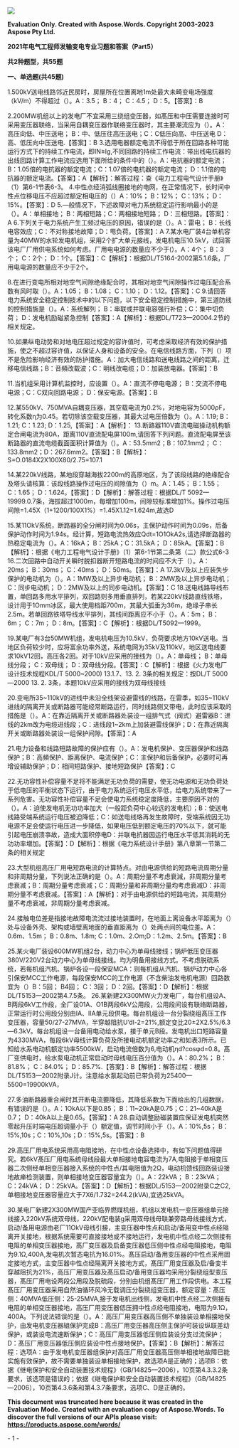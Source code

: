 ﻿![](2021%E5%B9%B4%E7%94%B5%E6%B0%94%E5%B7%A5%E7%A8%8B%E5%B8%88%E5%8F%91%E8%BE%93%E5%8F%98%E7%94%B5%E4%B8%93%E4%B8%9A%E4%B9%A0%E9%A2%98%E5%92%8C%E7%AD%94%E6%A1%88(Part5).001.png)

**Evaluation Only. Created with Aspose.Words. Copyright 2003-2023 Aspose Pty Ltd.**

**2021年电气工程师发输变电专业习题和答案（Part5）**

**共2种题型，共55题**

**一、单选题(共45题)**

1\.500kV送电线路邻近民房时，房屋所在位置离地1m处最大未畸变电场强度（kV/m）不得超过（）。A：3.5； B：4； C：4.5； D：5。【答案】：B

2\.200MW机组以上的发电厂不宜采用三绕组变压器，如髙压和中压需要连接时可采用变压器联络，当采用自耦变压器作联络变压器时，其主要潮流应为（）。A：高压向低、中压送电； B：中、低压往高压送电；C：C低压向高、中压送电 D：高、低压向中压送电.【答案】：B
3\.选用电器额定电流不得低于所在回路各种可能运行方式下的持续工作电流，即IN≥Ig,不同回路的持续工作电流：带出线电抗器的出线回路计算工作电流应选用下面所给的条件中的（）。A：电抗器的额定电流；B：1.05倍的电抗器的额定电流；C：1.07倍的电抗器的额定电流； D：1.1倍的电抗器的额定电流。【答案】：A【解析】：解答过程：查《电力工程电气设计手册》（1）第6-1节表6-3。
4\.中性点经消弧线圈接地的电网，在正常情况下，长时间中性点位移电压不应超过额定相电压的（）A：10%； B：12%； C：13%； D：15%。【答案】：D
5\.—般情况下，下述故障对电力系统稳定运行影响最小的是（）。A：单相接地； B：两相短路；C：两相接地短路； D：三相短路。【答案】：A
6\.下列关于电力系统产生工频过电压的原因，错误的是（）。A：雷电； B：长线电容效应；C：不对称接地故障；D：甩负荷。【答案】：A
7\.某水电厂装4台单机容量为40MW的水轮发电机组，采用2个扩大单元接线，发电机电压10.5kV，试回答该电厂厂用供电系统如何考虑。厂用电电源的数量应不少于(）。A：4个； B：3个； C：2个； D：1个。【答案】：C【解析】：根据DL/T5164-2002第5.1.6条，厂用电电源的数量应不少于2个。

8\.在进行变电所相对地空气间隙绝缘配合时，其相对地空气间隙操作过电压配合系数有风时取（）。A：1.05； B：1.08； C：1.10； D：1.12。【答案】：C
9\.请回答电力系统安全稳定控制技术中的以下问题，以下安全稳定控制措施中，第三道防线的控制措施是（）。A：系统解列； B：串联或并联电容强行补偿；C：集中切负荷； D：发电机励磁紧急控制【答案】：A【解析】：根据DL/T723—20004.2节的相关规定。

10\.如果纵电动势和对地电压超过规定的容许值时，可考虑采取经济有效的保护措施，使之不超过容许值，以保证人身和设备的安全。在电信线路方面，下列（）项不是危险影响经济有效的防护措施。A：加大电信线路和送电线路之间的距离，迁移电信线路；B：音頻改载波；C：明线改电缆；D：加装放电器。【答案】：B

11\.当机组采用计算机监控时，应设置（）。A：直流不停电电源； B：交流不停电电源；C：C双向回路电源； D：保安电源。【答案】：B

12\.某550kV、750MVA自耦变压器，其空载电流为0.2%，对地电容为5000ρF，转化系数η为0.45。若切除该空载变压器，其最大过电压倍数为（）。A：1.19; B：1.21; C：1.23; D：1.25,【答案】：A【解析】：
13\.断路器110V直流电磁操动机构额定合闸电流为80A，距离110V直流配电屏100m,请回答下列问题。直流配电屏至该断路器的直流电缆截面面积计算值为（）。A：53.5mm2；B：107.1mm2； C：133.8mm2；D：267.6mm2。【答案】：B【解析】：S=O.0184X2X100X80/2.75=107.1

14\.某220kV线路，某地段穿越海拔2200m的高原地区，为了该段线路的绝缘配合及塔头请核算：该段线路操作过电压的间隙值为（）m。A：1.45； B：1.55； C：1.65； D：1.624。【答案】：D【解析】：解答过程：根据DL/T 5092—19999.0.7条，海拔超过1000m，每增加100m，间隙较标准增加1%。操作过电压间隙=1.45X（1+1200/100X1%）=1.45X1.12=1.624m,故选D

15\.某11OkV系统，断路器的全分闸时间为0.06s，主保护动作时间为0.09s，后备保护动作时间为1.94s。经计算，短路电流热效应Qdt=1O1OkA2s,请选择断路器的热稳定电流为（）。A：16kA； B：25kA；C：31.5kA； D：85kA。【答案】：B【解析】：根据《电力工程电气设计手册》（1）第6-1节第二条第（二）款公式6-3
16\.二次回路中自动开关瞬时脱扣器断开短路电流的时间应不大于（）。A：20ms； B：30ms； C：40ms； D：50ms。【答案】：A
17\.3kV及以上应装失步保护的电动机为（）。A：1MW及以上异步电动机； B：2MW及以上异步电动机；C：同步电动机； D：2MW及以上的同步电动机。【答案】：C
18\.送电线路导线布置，单回路多用水平排列，双回路则多用垂直排列，若某220kV线路直线铁塔，设计用于1Omm冰区，最大使用档距700m，其最大弧垂为36m，绝缘子串长2.5m。若单回路铁塔导线水平排列，其线间距离应不小于（）。A：5m； B：6m； C：7m； D：8m。【答案】：C【解析】：根据DL/T5092—1999。

19\.某电厂有3台50MW机组，发电机电压为10.5kV，负荷要求地方10kV送电。当地区负荷较少时，应将富余功率外送，系统电网为35kV及110kV，地区送电线要求10kV12回，高压各2回。对于10kV应采用的接线为（）。A：单母线； B：单母线分段； C：双母线； D：双母线分段。【答案】：C【解析】：根据《火力发电厂设计技术规程KDL/T 5000~2000) 13.1.7、13. 2. 3条的相关规定：按DL/T 5000—2000 13. 2. 3条，本题10kV应采用的接线为双母线接线

20\.变电所35~110kV的进线中未沿全线架设避雷线的线路，在雷季，如35~110kV进线的隔离开关或断路器可能经常断路运行，同时线路侧又带电，此时应该采取的措施是（）。A：在靠近隔离开关或断路器处装设一组排气式（阀式）避雷器B：进线的2km改为电缆进线段；C：进线段1~2km上加装避雷线保护；D：在靠近隔离开关或断路器处装设一组保护间隙。【答案】：A

21\.电力设备和线路短路故障的保护应有（）。A：发电机保护、变压器保护和线路保护；B：高頻保护、距离保护、电流保护；C：主保护和后备保护，必要时可再增设辅助保护；D：相间短路保护、接地短路保护【答案】：C

22\.无功容性补偿容量不足将不能满足无功负荷的需要，使无功电源和无功负荷处于低电压的平衡状态下运行，由于电力系统运行电压水平低，给电力系统带来了一系列危害。无功容性补偿容量不足会使电力系统稳定度降低，主要原因不对的（）。A：迫使发电机无功功率加大（一般距负荷中心较远的发电机）；B：使送电线路受端系统运行电压被迫降低；C：如送电线珞再发生故障时，受端系统因无功电源不足会使运行电压进一步降低，如果电压低到额定电压的70%以下，就可能引起电压崩溃亊故，造成大面积停电D：并联电抗器因运行电压水平低其消耗的无功功率増加。【答案】：D【解析】：根据《电力系统设计手册》第八章第一节第二条的相关规定

23\.大型机组高压厂用电短路电流的计算特点。对由电源供给的短路电流周期分量和非周期分量，下列说法正确的是（）。A：周期分量不考虑衰減，非周期分量考虑衰减；B：周期分量考虑衰减；C：周期分量和非周期分量均考虑衰减D：非周期分量不考虑衰减。【答案】：A【解析】：对于由电源供给的短路电流，其周期分量不考虑衰减，非周期分量考虑衰减。

24\.接触电位差是指接地故障电流流过接地装置时，在地面上离设备水平距离为（）处与设备外壳、架构或墙壁离地面的垂直距离为（）处两点间的电位差。A：0.6m、1.5m； B：0.8m、1.8m; C：1.0m、2.Om;D：1.2m、2.5m。【答案】：B

25\.某火电厂装设600MW机组2台，动力中心为单母线接线；锅炉低压变压器380V/220V2台动力中心为单母线接线。均为明备用接线方式。不考虑脱硫系统，若每机组汽机、锅炉各设一段保安MCA：则每机组从汽机、锅炉动力中心各引保安MCC工作电源，每段保安MCC的工作电源（不含柴油发电机电源）回路数宜为（）B：5回； B4回； C：3回； D：2回。【答案】：D【解析】：根据 DL/T5153—2002第4.7.5条。
26\.某新建2X300MW火力发电厂，每台机组设A、B两段6kV工作段，全厂设01A、O1B两段6kV公用段，公用段间设有联络断路器，正常运行时公用段分别由IA、IIA单元段供电。每台机组设一台分裂绕组髙压工作变压器，容量50/27-27MVA，半穿越阻抗U’dl-2=21%,额定变比20±2X2.5%/6.3—6.3kV。每台机组设一台备用电动给水泵，接于单元B段。发电机出口短路容量为4330MVA，每段6kV母线计算负荷及所接电动机额定功率之和如表3所示。已知给水系电动机额定功率5500kW，启动电流倍数为6,电动机ηd?cosφd=0.8。髙厂变供电时，给水泵电动机正常启动时母线电压百分值为（）。A：80.2%； B：81.8%； C：84.0%； D：85.7%.【答案】：B【解析】：解答过程：根据DL/T5153—2002附录J计。注意给水泵起动前已带负荷为25400—5500=19900kVA，

27\.多油断路器重合闸时其开断电流要降低，其降低系数为下面给出的几组数据，有错误的是（）。A：1OkA以下是0.85； B：11~20kA是0.75；C：21~40kA是0.7； D：40kA以上是0.65。【答案】：A
28\.自动调整励磁装置应保证发电机突然零起升压时端电压超调量小于（）额定值，调节时间小于（）。A：10%,5s； B：15%,10s；C：10%,10s；D：15%,5s。【答案】：B

29\.高压厂用电系统采用高电阻接地，在中性点设备选择中，有如下问题值得研究。若6kV髙压厂用电系统母线段最大单相接地电容电流为7A,电阻接于单相变压器二次侧经单相变压器接入系统的中性点/其电阻值为2Ω，电动机馈线回路装设接地故瘅检测装置，则单相接地变压器容量宜为（）。A：22kVA； B：23kVA； C：24kVA； D：25kVA。【答案】：D【解析】：根据DL/5153—2002附录C之C2,单相接地变压器容量应大于7X6/1.732=244.2(kVA),宜选25kVA。

30\.某电厂新建2X300MW国产亚临界燃煤机组，机组以发电机一变压器组单元接线接入220kV系统双母线，220kV配电装g采用双母线母联兼旁路母线接线方式，启动/备用电源由老厂11OkV母线引接，主变压器中性点和启动/备用变中性点经隔离开关接地，根据系统需要可直接接地或不接地运行，发电机中性点经二次侧接有电阻的单相变压器接地，髙厂变压器及启备变压器低压侧中性点经电阻接地，电阻为9.1Ω,400A,发电机次暂态电抗为16.01%。髙压启动/备用变压器的中性点采用固定接地方式，主变压器中性点经隔离开关接地方式，髙压厂用变压器及启/备变半穿越阻抗为21%，高压厂用变压器及髙压启动/备用变压器均采用分裂绕组型变压器，髙压厂用电设两段公用段及脱硫段，分别由机组髙压厂用工作段供电。本工程髙压厂用变压器采用自然油循环风冷无载调压分裂绕组变压器，额定容量：髙压侧：40MVA低压侧：25-25MVA,接于发电机出线侧，发电机中性点经二次侧接有电阻的单相变压器接地，高压厂用变压器低压拥中性点经电阻接地，电阻为9.1Ω，400A。下列说法错误的是（）。A：高压厂用变压器高压側不单独装设单相接地保护，由发电机变压器組保护完成B：高压厂用变压器高压侧主保护可装设纵联差动保护，或装设电流速断保护；C：高压厂用变压器低压侧应装设分支过流保护；D：髙压厂用变压器低压側应装设中性点接地保护。【答案】：B【解析】：解答过程：选项A：由于发电机变压器组保护对高压厂用变压器高压侧单相接地故障巳能实施有效保护，故不需要单独装设单相接地保护，故选项A是正确的；选项B：依据《继电保护和安全自动装置技术规程》（GB/14825—2006），10页第4.3.3.2条要求，该选项是错误的；依据《继电保护和安全自动装置技术规程》（GB/14825—2006），10页第4.3.6条和第4.3.7条要求，选项C、D是正确的。

**This document was truncated here because it was created in the Evaluation Mode.**
**Created with an evaluation copy of Aspose.Words. To discover the full versions of our APIs please visit: https://products.aspose.com/words/**

\- 1 -

